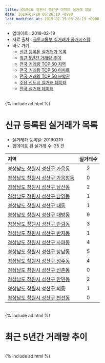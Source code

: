```yaml
---
title: 경상남도 창원시 성산구 아파트 실거래 정보
date: 2019-02-19 06:26:19 +0900
last_modified_at: 2019-02-19 06:26:19 +0900
---
```


* 업데이트 : 2019-02-19
* 자료 출처 : [국토교통부 실거래가 공개시스템](http://rt.molit.go.kr)
* 바로 가기
    * [신규 등록된 실거래가 목록](#신규-등록된-실거래가-목록)
    * [최근 5년간 거래량 추이](#최근-5년간-거래량-추이)
    * [전국 거래량 TOP 50 지역](https://inasie.github.io/apt-trade-info/최근-3개월-전국에서-가장-거래가-많이-발생한-지역)
    * [전국 거래량 TOP 50 아파트](https://inasie.github.io/apt-trade-info/최근-3개월-전국에서-가장-거래가-많이-발생한-아파트)
    * [전국 거래량 TOP 50 분양권](https://inasie.github.io/apt-trade-info/최근-3개월-전국에서-가장-거래가-많이-발생한-분양권)
    * [주요 신도시 실거래 데이터](https://inasie.github.io/apt-trade-info/주요-신도시)
    * [전국 실거래 데이터](https://inasie.github.io/apt-trade-info/전국)

<br>
{% include ad.html %}
<br>

# 신규 등록된 실거래가 목록
* 실거래가 등록일: 20190219
* 업데이트 된 실거래 수: 35 건


|지역|실거래수|
|:---|:---:|
|[경상남도 창원시 성산구 가음동](https://inasie.github.io/apt-trade-info/경상남도-창원시-성산구-가음동)|2|
|[경상남도 창원시 성산구 가음정동](https://inasie.github.io/apt-trade-info/경상남도-창원시-성산구-가음정동)|0|
|[경상남도 창원시 성산구 남산동](https://inasie.github.io/apt-trade-info/경상남도-창원시-성산구-남산동)|2|
|[경상남도 창원시 성산구 남양동](https://inasie.github.io/apt-trade-info/경상남도-창원시-성산구-남양동)|1|
|[경상남도 창원시 성산구 내동](https://inasie.github.io/apt-trade-info/경상남도-창원시-성산구-내동)|1|
|[경상남도 창원시 성산구 대방동](https://inasie.github.io/apt-trade-info/경상남도-창원시-성산구-대방동)|9|
|[경상남도 창원시 성산구 반림동](https://inasie.github.io/apt-trade-info/경상남도-창원시-성산구-반림동)|3|
|[경상남도 창원시 성산구 반지동](https://inasie.github.io/apt-trade-info/경상남도-창원시-성산구-반지동)|1|
|[경상남도 창원시 성산구 사파동](https://inasie.github.io/apt-trade-info/경상남도-창원시-성산구-사파동)|4|
|[경상남도 창원시 성산구 상남동](https://inasie.github.io/apt-trade-info/경상남도-창원시-성산구-상남동)|5|
|[경상남도 창원시 성산구 성주동](https://inasie.github.io/apt-trade-info/경상남도-창원시-성산구-성주동)|4|
|[경상남도 창원시 성산구 신촌동](https://inasie.github.io/apt-trade-info/경상남도-창원시-성산구-신촌동)|0|
|[경상남도 창원시 성산구 안민동](https://inasie.github.io/apt-trade-info/경상남도-창원시-성산구-안민동)|2|
|[경상남도 창원시 성산구 외동](https://inasie.github.io/apt-trade-info/경상남도-창원시-성산구-외동)|1|
|[경상남도 창원시 성산구 천선동](https://inasie.github.io/apt-trade-info/경상남도-창원시-성산구-천선동)|0|


<br>
{% include ad.html %}
<br>

# 최근 5년간 거래량 추이


<div style="width:100%;">
    <canvas id="deal_progress" height="200"></canvas>
</div>

<script>
new Chart(document.getElementById("deal_progress"), {
    type: 'line',
    data: {
        labels: ['201402','201403','201404','201405','201406','201407','201408','201409','201410','201411','201412','201501','201502','201503','201504','201505','201506','201507','201508','201509','201510','201511','201512','201601','201602','201603','201604','201605','201606','201607','201608','201609','201610','201611','201612','201701','201702','201703','201704','201705','201706','201707','201708','201709','201710','201711','201712','201801','201802','201803','201804','201805','201806','201807','201808','201809','201810','201811','201812','201901','201902'],
        datasets: [{
            label: '매매',
            pointRadius: 1,
            data: [446, 547, 403, 373, 373, 446, 492, 584, 652, 410, 333, 463, 405, 610, 556, 417, 388, 416, 339, 357, 485, 328, 212, 179, 192, 200, 192, 167, 193, 201, 201, 245, 255, 228, 186, 138, 159, 225, 197, 176, 198, 179, 207, 192, 180, 178, 134, 240, 220, 263, 207, 226, 214, 195, 220, 336, 425, 282, 157, 124, 21],
            borderColor: "rgba(255, 201, 14, 1)",
            backgroundColor: "rgba(255, 201, 14, 0.5)",
            fill: false,
            lineTension: 0
        },{
            label: '전월세',
            pointRadius: 1,
            data: [355, 388, 319, 316, 313, 298, 303, 369, 434, 306, 337, 371, 311, 434, 307, 260, 253, 241, 243, 230, 306, 267, 322, 278, 249, 275, 253, 210, 195, 207, 228, 231, 282, 249, 297, 257, 337, 267, 249, 306, 326, 321, 318, 308, 292, 335, 348, 509, 430, 453, 318, 311, 318, 308, 310, 244, 333, 269, 274, 235, 70],
            borderColor: "rgba(0, 141, 185, 1)",
            backgroundColor: "rgba(0, 141, 185, 0.5)",
            fill: false,
            lineTension: 0
        }
        ]
    },
    options: {
        responsive: true,
        title: {
            display: false
        },
        tooltips: {
            mode: 'index',
            intersect: false
        },
        hover: {
            mode: 'nearest',
            intersect: true
        },
        scales: {
            xAxes: [{
                display: true,
                scaleLabel: {
                    display: true,
                    labelString: '년/월'
                }
            }],
            yAxes: [{
                display: true,
                ticks: {
                    suggestedMin: 0,
                },
                scaleLabel: {
                    display: true,
                    labelString: '실거래 수'
                }
            }]
        }
    }
});

</script>


<br>
{% include ad.html %}
<br>

